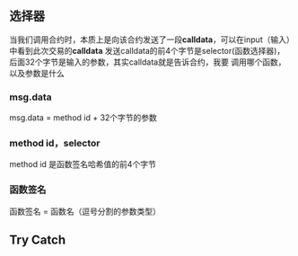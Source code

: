 ## 选择器
当我们调用合约时，本质上是向该合约发送了一段**calldata**，可以在input（输入）中看到此次交易的**calldata**
发送calldata的前4个字节是selector(函数选择器)，后面32个字节是输入的参数，其实calldata就是告诉合约，我要
调用哪个函数，以及参数是什么

### msg.data
msg.data =  method id + 32个字节的参数

### method id，selector
method id 是函数签名哈希值的前4个字节

### 函数签名

函数签名 = 函数名（逗号分割的参数类型）

## Try Catch